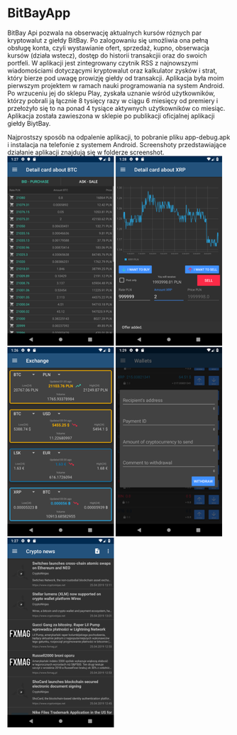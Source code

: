 # BitBayApp
BitBay Api pozwala na obserwację aktualnych kursów róznych par kryptowalut z giełdy BitBay. Po zalogowaniu się umożliwia ona pełną obsługę konta, czyli wystawianie ofert, sprzedaż, kupno, obserwacja kursów (działa wstecz), dostęp do historii transakcjii oraz do swoich portfeli. W aplikacji jest zintegrowany czytnik RSS z najnowszymi wiadomościami dotyczącymi kryptowalut oraz kalkulator zysków i strat, który bierze pod uwagę prowizję giełdy od transakcji. Aplikacja była moim pierwszym projektem w ramach nauki programowania na system Android. Po wrzuceniu jej do sklepu Play, zyskała uznanie wśród użytkowników, którzy pobrali ją łącznie 8 tysięcy razy w ciągu 6 miesięcy od premiery i przełożyło się to na ponad 4 tysiące aktywnych użytkowników co miesiąc. Aplikacja została zawieszona w sklepie po publikacji oficjalnej aplikacji giełdy BiytBay. 

Najprostszy sposób na odpalenie aplikacji, to pobranie pliku app-debug.apk i instalacja na telefonie z systemem Android.
Screenshoty przedstawiające działanie aplikacji znajdują się w folderze screenshot.\
<img src="https://github.com/mbartoszewski/BitBayApp/blob/master/screenshot/Screenshot_1556198852.png" width="240">
<img src="https://github.com/mbartoszewski/BitBayApp/blob/master/screenshot/Screenshot_1556198898.png" width="240">
<img src="https://github.com/mbartoszewski/BitBayApp/blob/master/screenshot/Screenshot_1556198784.png" width="240">
<img src="https://github.com/mbartoszewski/BitBayApp/blob/master/screenshot/Screenshot_1556198953.png" width="240">
<img src="https://github.com/mbartoszewski/BitBayApp/blob/master/screenshot/Screenshot_1556198835.png" width="240">
